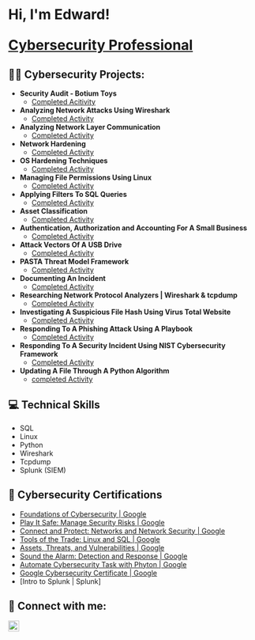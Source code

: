<h1>Hi, I'm Edward!

  <a href="https://www.linkedin.com/in/edward-rodriguez-04864129a/">Cybersecurity Professional</a></h1>

<h2>👨‍💻 Cybersecurity Projects:</h2>

- <b>Security Audit - Botium Toys</b>
  - [Completed Acitivity](https://github.com/EdwardCyberSec/Security-Audit-Botium-Toys/tree/main)
- <b>Analyzing Network Attacks Using Wireshark</b>
  - [Completed Activity](https://github.com/EdwardCyberSec/analyzing-network-attacks/tree/main)
- <b>Analyzing Network Layer Communication</b>
  - [Completed Activity](https://github.com/EdwardCyberSec/network-layer-communication/tree/main)
- <b>Network Hardening</b>
  - [Completed Activity](https://github.com/EdwardCyberSec/network-hardening/tree/main)
- <b>OS Hardening Techniques</b>
  - [Completed Activity](https://github.com/EdwardCyberSec/OS-hardening-techniques)
- <b>Managing File Permissions Using Linux</b>
  - [Completed Activity](https://github.com/EdwardCyberSec/manage-file-permissions-in-linux/tree/main)
- <b>Applying Filters To SQL Queries</b>
  - [Completed Activity](https://github.com/EdwardCyberSec/apply-filters-to-SQL-queries/tree/main)
- <b>Asset Classification</b>
  - [Completed Activity](https://github.com/EdwardCyberSec/asset-classification/tree/main)
- <b>Authentication, Authorization and Accounting For A Small Business</b>
  - [Completed Activity](https://github.com/EdwardCyberSec/access-controls-/tree/main)
- <b>Attack Vectors Of A USB Drive</b>
  - [Completed Activity](https://github.com/EdwardCyberSec/attack-vectors-of-a-USB-drive/tree/main)
- <b>PASTA Threat Model Framework</b>
  - [Completed Activity](https://github.com/EdwardCyberSec/PASTA-Threat-Model-Framework)
- <b>Documenting An Incident</b>
  - [Completed Activity](https://github.com/EdwardCyberSec/Documenting-an-incident/tree/main)
- <b>Researching Network Protocol Analyzers | Wireshark & tcpdump</b>
  - [Completed Activity](https://github.com/EdwardCyberSec/Network-Protocol-Analyzers/tree/main)
- <b>Investigating A Suspicious File Hash Using Virus Total Website</b>
  - [Completed Activity](https://github.com/EdwardCyberSec/Investigating-a-suspicious-file-Hash/tree/main)
- <b>Responding To A Phishing Attack Using A Playbook</b>
  - [Completed Activity](https://github.com/EdwardCyberSec/responding-to-a-phishing-attack-using-a-playbook/tree/main)
- <b>Responding To A Security Incident Using NIST Cybersecurity Framework</b>
  - [Completed Activity](https://github.com/EdwardCyberSec/using-NIST-CSF-to-respond-to-an-incident/tree/main)
- <b>Updating A File Through A Python Algorithm</b>
  - [completed Activity](https://github.com/EdwardCyberSec/Updating-a-File-Through-a-Python-Algorithm/blob/main/README.md)


<h2>💻 Technical Skills</h2>

- SQL
- Linux
- Python
- Wireshark
- Tcpdump
- Splunk (SIEM)


<h2>🏅 Cybersecurity Certifications</h2>

- [Foundations of Cybersecurity | Google](https://www.coursera.org/account/accomplishments/certificate/2L6FN3EBM4MU)
- [Play It Safe: Manage Security Risks | Google](https://www.coursera.org/account/accomplishments/certificate/BFCFQ4K2ZWM5)
- [Connect and Protect: Networks and Network Security | Google](https://www.coursera.org/account/accomplishments/certificate/U8FDVCP7D86Q)
- [Tools of the Trade: Linux and SQL | Google](https://www.coursera.org/account/accomplishments/records/N2NALZ7EV2DE)
- [Assets, Threats, and Vulnerabilities | Google](https://www.coursera.org/account/accomplishments/records/CX5JQAJQVSDX)
- [Sound the Alarm: Detection and Response | Google](https://www.coursera.org/account/accomplishments/records/BJ4UHTQEJCZU)
- [Automate Cybersecurity Task with Phyton | Google](https://www.coursera.org/account/accomplishments/verify/J5E2QM7RMW8Y)
- [Google Cybersecurity Certificate | Google](https://www.credly.com/badges/556d87b2-8f40-4f58-a9e0-950a81e219d7/public_url)
- [Intro to Splunk | Splunk]



<h2> 🤳 Connect with me:</h2>

[<img align="left" alt="JoshMadakor | LinkedIn" width="22px" src="https://cdn.jsdelivr.net/npm/simple-icons@v3/icons/linkedin.svg" />][linkedin]

[linkedin]: HTTPS://www.linkedin.com/in/edward-rodriguez-04864129a//
